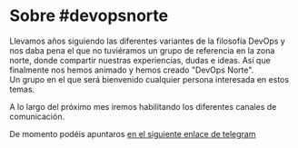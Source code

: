 # Sobre #devopsnorte

Llevamos años siguiendo las diferentes variantes de la filosofía DevOps y nos daba pena el que no tuviéramos un grupo de referencia en la zona norte, donde compartir nuestras experiencias, dudas e ideas. Así que finalmente nos hemos animado y hemos creado "DevOps Norte".  
Un grupo en el que será bienvenido cualquier persona interesada en estos temas. 

A lo largo del próximo mes iremos habilitando los diferentes canales de comunicación. 

De momento podéis apuntaros [en el siguiente enlace de telegram](https://t.me/joinchat/AXWT6U1scua78GWHqVzUTA)
